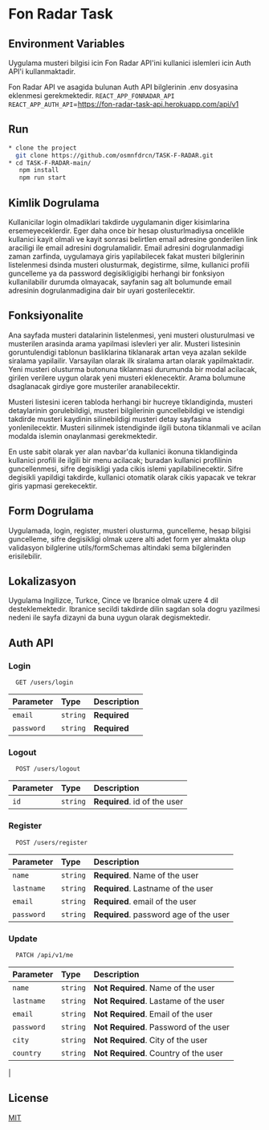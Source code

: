 # Fon Radar Task

## Environment Variables

Uygulama musteri bilgisi icin Fon Radar API'ini kullanici islemleri icin Auth API'i kullanmaktadir.

Fon Radar API ve asagida bulunan Auth API bilglerinin .env dosyasina eklenmesi gerekmektedir.
`REACT_APP_FONRADAR_API`
`REACT_APP_AUTH_API`=https://fon-radar-task-api.herokuapp.com/api/v1

## Run 

```bash
* clone the project
  git clone https://github.com/osmnfdrcn/TASK-F-RADAR.git
* cd TASK-F-RADAR-main/
   npm install
   npm run start
```

## Kimlik Dogrulama

Kullanicilar login olmadiklari takdirde uygulamanin diger kisimlarina ersemeyeceklerdir. Eger daha once bir hesap olusturlmadiysa oncelikle kullanici kayit olmali ve kayit sonrasi belirtlen email adresine gonderilen link araciligi ile email adresini dogrulamalidir.
Email adresini dogrulanmadigi zaman zarfinda, uygulamaya giris yapilabilecek fakat musteri bilglerinin listelenmesi dsinda musteri olusturmak, degistirme, silme, kullanici profili guncelleme ya da password degisikligigibi herhangi bir fonksiyon kullanilabilir durumda olmayacak, sayfanin sag alt bolumunde email adresinin dogrulanmadigina dair bir uyari gosterilecektir. 

## Fonksiyonalite

Ana sayfada musteri datalarinin listelenmesi, yeni musteri olusturulmasi ve musterilen arasinda arama yapilmasi islevleri yer alir. Musteri listesinin goruntulendigi tablonun basliklarina tiklanarak artan veya azalan sekilde siralama yapilailir. Varsayilan olarak ilk siralama artan olarak yapilmaktadir.
Yeni musteri olusturma butonuna tiklanmasi durumunda bir modal acilacak, girilen verilere uygun olarak yeni musteri eklenecektir.
Arama bolumune dsaglanacak girdiye gore musteriler aranabilecektir.

Musteri listesini iceren tabloda herhangi bir hucreye tiklandiginda, musteri detaylarinin gorulebildigi, musteri bilgilerinin guncellebildigi ve istendigi takdirde musteri kaydinin silinebildigi musteri detay sayfasina yonlenilecektir. Musteri silinmek istendiginde ilgili butona tiklanmali ve acilan modalda islemin onaylanmasi gerekmektedir.

En uste sabit olarak yer alan navbar'da kullanici ikonuna tiklandiginda kullanici profili ile ilgili bir menu acilacak; buradan kullanici profilinin guncellenmesi, sifre degisikligi yada cikis islemi yapilabilinecektir. Sifre degisikli yapildigi takdirde, kullanici otomatik olarak cikis yapacak ve tekrar giris yapmasi gerekecektir.

## Form Dogrulama

Uygulamada, login, register, musteri olusturma, guncelleme, hesap bilgisi guncelleme, sifre degisikligi olmak uzere alti adet form yer almakta olup validasyon bilglerine utils/formSchemas altindaki sema bilglerinden erisilebilir.

## Lokalizasyon

Uygulama Ingilizce, Turkce, Cince ve Ibranice olmak uzere 4 dil desteklemektedir. Ibranice secildi takdirde dilin sagdan sola dogru yazilmesi nedeni ile sayfa dizayni da buna uygun olarak degismektedir.


## Auth API

### Login

```http
  GET /users/login
```

| Parameter | Type     | Description                                               |
| :-------- | :------- | :-------------------------------------------------------- |
| `email`    | `string` | **Required**                                             |
| `password`  | `string` | **Required**                                           |


### Logout

```http
  POST /users/logout
```

| Parameter | Type     | Description                  |
| :-------- | :------- | :--------------------------- |
| `id`      | `string` | **Required**. id of the user |

### Register 

```http
  POST /users/register
```

| Parameter  | Type     | Description                            |
| :--------- | :------- | :------------------------------------- |
| `name`     | `string` | **Required**. Name of the user         |
| `lastname` | `string` | **Required**. Lastname of the user     |
| `email`    | `string` | **Required**. email of the user        |
| `password` | `string` | **Required**. password age of the user |



### Update

```http
  PATCH /api/v1/me
```

| Parameter          | Type     | Description                                      |
| :----------------- | :------- | :----------------------------------------------- |
| `name`             | `string` | **Not Required**. Name of the user               |
| `lastname`         | `string` | **Not Required**. Lastame of the user            |
| `email`            | `string` | **Not Required**. Email of the user              |
| `password`         | `string` | **Not Required**. Password of the user           |
| `city`             | `string` | **Not Required**. City of the user               |
| `country`          | `string` | **Not Required**. Country of the user            |

|

## License

[MIT](https://choosealicense.com/licenses/mit/)
